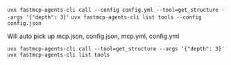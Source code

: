 

`uvx fastmcp-agents-cli call --config config.yml --tool=get_structure --args '{"depth": 3}'`
`uvx fastmcp-agents-cli list tools --config config.json`

Will auto pick up mcp.json, config.json, mcp.yml, config.yml

`uvx fastmcp-agents-cli call --tool=get_structure --args '{"depth": 3}'`
`uvx fastmcp-agents-cli list tools`